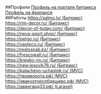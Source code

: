 ##Профили
[Профиль на портале битрикса](https://dev.1c-bitrix.ru/learning/resume.php?ID=57754555-2371463)   
[Профиль на фрилансе](https://www.fl.ru/users/sergoweb/)   
##Работы
[https://salmo.lv/ (Битрикс)](https://salmo.lv/)  
[https://rim-decor.ru/ (Битрикс)](https://rim-decor.ru/)  
[https://decor-of-today.com/ (Битрикс)](https://decor-of-today.com/)  
[https://neva-sport.shop/ (Битрикс)](https://neva-sport.shop/)  
[https://petgo.ru/ (Битрикс)](https://petgo.ru/)  
[https://vasteco.ru/ (Битрикс)](https://vasteco.ru/)  
[https://restosnab.kz/ (Битрикс)](https://restosnab.kz/)  
[https://frescowall.ru/ (Битрикс)](https://frescowall.ru/)  
[https://krepko-nn.ru/ (Битрикс)](https://krepko-nn.ru/)  
[https://new.lesovik76.ru/ (Битрикс)](https://new.lesovik76.ru/)  
[https://kalachevo-uchastok.ru/ (MVC)](https://kalachevo-uchastok.ru/)  
[https://твоиворота.рф/ (MVC)](https://твоиворота.рф/)  
[https://эвакуаторспбдешево.рф/ (MVC)](https://эвакуаторспбдешево.рф/)  
[https://авангард33.рф/ (Laravel)](https://авангард33.рф/)  
